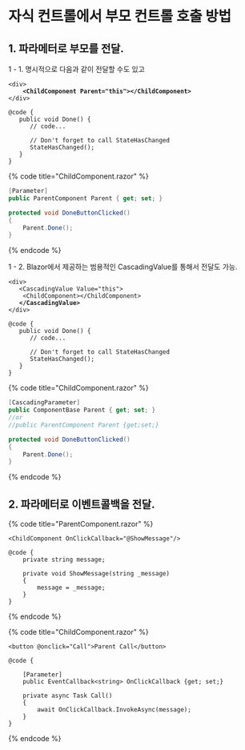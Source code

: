 # 자식 컨트롤에서 부모 컨트롤 호출 방법

## 1. 파라메터로 부모를 전달.

&#x20;  1 - 1. 명시적으로 다음과 같이 전달할 수도 있고

<pre class="language-cshtml" data-title="ParentComponent.razor"><code class="lang-cshtml">&#x3C;div>
<strong>    &#x3C;ChildComponent Parent="this">&#x3C;/ChildComponent>
</strong>&#x3C;/div>

@code {
   public void Done() {
      // code...

      // Don't forget to call StateHasChanged
      StateHasChanged();
   }
}
</code></pre>

{% code title="ChildComponent.razor" %}
```csharp
[Parameter]
public ParentComponent Parent { get; set; }

protected void DoneButtonClicked()
{
    Parent.Done();
}
```
{% endcode %}

&#x20; 1 - 2.  Blazor에서 제공하는 범용적인 CascadingValue를 통해서 전달도 가능.

<pre class="language-cshtml" data-title="ParentComponent.razor"><code class="lang-cshtml">&#x3C;div>
   &#x3C;CascadingValue Value="this">
    &#x3C;ChildComponent>&#x3C;/ChildComponent>
<strong>   &#x3C;/CascadingValue>
</strong>&#x3C;/div>

@code {
   public void Done() {
      // code...

      // Don't forget to call StateHasChanged
      StateHasChanged();
   }
}
</code></pre>

{% code title="ChildComponent.razor" %}
```csharp
[CascadingParameter]
public ComponentBase Parent { get; set; }
//or 
//public ParentComponent Parent {get;set;}

protected void DoneButtonClicked()
{
    Parent.Done();
}
```
{% endcode %}

## 2. 파라메터로 이벤트콜백을 전달.

{% code title="ParentComponent.razor" %}
```cshtml
<ChildComponent OnClickCallback="@ShowMessage"/>

@code {
    private string message;

    private void ShowMessage(string _message)
    {
        message = _message;
    }
}
```
{% endcode %}

{% code title="ChildComponent.razor" %}
```cshtml
<button @onclick="Call">Parent Call</button>

@code {
       
    [Parameter]
    public EventCallback<string> OnClickCallback {get; set;}
    
    private async Task Call()
    {
        await OnClickCallback.InvokeAsync(message);
    }
}
```
{% endcode %}

